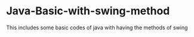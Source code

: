 # Java-Basic-with-swing-method
This includes some basic codes of java with having the methods of swing
